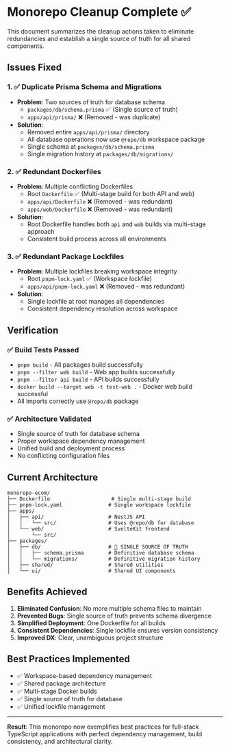 # Monorepo Cleanup Complete ✅

This document summarizes the cleanup actions taken to eliminate redundancies and establish a single source of truth for all shared components.

## Issues Fixed

### 1. ✅ Duplicate Prisma Schema and Migrations
- **Problem**: Two sources of truth for database schema
  - `packages/db/schema.prisma` ✅ (Single source of truth)
  - `apps/api/prisma/` ❌ (Removed - was duplicate)
- **Solution**: 
  - Removed entire `apps/api/prisma/` directory
  - All database operations now use `@repo/db` workspace package
  - Single schema at `packages/db/schema.prisma`
  - Single migration history at `packages/db/migrations/`

### 2. ✅ Redundant Dockerfiles
- **Problem**: Multiple conflicting Dockerfiles
  - Root `Dockerfile` ✅ (Multi-stage build for both API and web)
  - `apps/api/Dockerfile` ❌ (Removed - was redundant)
  - `apps/web/Dockerfile` ❌ (Removed - was redundant)
- **Solution**:
  - Root Dockerfile handles both `api` and `web` builds via multi-stage approach
  - Consistent build process across all environments

### 3. ✅ Redundant Package Lockfiles
- **Problem**: Multiple lockfiles breaking workspace integrity
  - Root `pnpm-lock.yaml` ✅ (Workspace lockfile)
  - `apps/api/pnpm-lock.yaml` ❌ (Removed - was redundant)
- **Solution**:
  - Single lockfile at root manages all dependencies
  - Consistent dependency resolution across workspace

## Verification

### ✅ Build Tests Passed
- `pnpm build` - All packages build successfully
- `pnpm --filter web build` - Web app builds successfully 
- `pnpm --filter api build` - API builds successfully
- `docker build --target web -t test-web .` - Docker web build successful
- All imports correctly use `@repo/db` package

### ✅ Architecture Validated
- Single source of truth for database schema
- Proper workspace dependency management
- Unified build and deployment process
- No conflicting configuration files

## Current Architecture

```
monorepo-ecom/
├── Dockerfile                    # Single multi-stage build
├── pnpm-lock.yaml               # Single workspace lockfile
├── apps/
│   ├── api/                     # NestJS API
│   │   └── src/                 # Uses @repo/db for database
│   └── web/                     # SvelteKit frontend
│       └── src/
├── packages/
│   ├── db/                      # 📍 SINGLE SOURCE OF TRUTH
│   │   ├── schema.prisma        # Definitive database schema
│   │   └── migrations/          # Definitive migration history
│   ├── shared/                  # Shared utilities
│   └── ui/                      # Shared UI components
```

## Benefits Achieved

1. **Eliminated Confusion**: No more multiple schema files to maintain
2. **Prevented Bugs**: Single source of truth prevents schema divergence
3. **Simplified Deployment**: One Dockerfile for all builds
4. **Consistent Dependencies**: Single lockfile ensures version consistency
5. **Improved DX**: Clear, unambiguous project structure

## Best Practices Implemented

- ✅ Workspace-based dependency management
- ✅ Shared package architecture
- ✅ Multi-stage Docker builds
- ✅ Single source of truth for database
- ✅ Unified lockfile management

---

**Result**: This monorepo now exemplifies best practices for full-stack TypeScript applications with perfect dependency management, build consistency, and architectural clarity.
